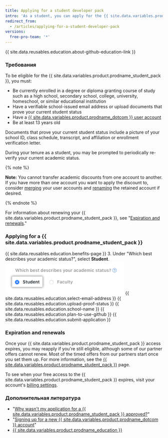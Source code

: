 ```yaml
---
title: Applying for a student developer pack
intro: 'As a student, you can apply for the {{ site.data.variables.product.prodname_student_pack }}, which includes offers and benefits from {{ site.data.variables.product.prodname_dotcom }} partners.'
redirect_from:
  - /articles/applying-for-a-student-developer-pack
versions:
  free-pro-team: '*'
---
```


{{ site.data.reusables.education.about-github-education-link }}

### Требования

To be eligible for the {{ site.data.variables.product.prodname_student_pack }}, you must:
- Be currently enrolled in a degree or diploma granting course of study such as a high school, secondary school, college, university, homeschool, or similar educational institution
- Have a verifiable school-issued email address or upload documents that prove your current student status
- Have a [{{ site.data.variables.product.prodname_dotcom }} user account](/articles/signing-up-for-a-new-github-account)
- Be at least 13 years old

Documents that prove your current student status include a picture of your school ID, class schedule, transcript, and affiliation or enrollment verification letter.

During your tenure as a student, you may be prompted to periodically re-verify your current academic status.

{% note %}

**Note:** You cannot transfer academic discounts from one account to another. If you have more than one account you want to apply the discount to, consider [merging](/articles/merging-multiple-user-accounts) your user accounts and [renaming](/articles/changing-your-github-username) the retained account if desired.

{% endnote %}

For information about renewing your {{ site.data.variables.product.prodname_student_pack }}, see "[Expiration and renewals](/articles/applying-for-a-student-developer-pack/#expiration-and-renewals)."

### Applying for a {{ site.data.variables.product.prodname_student_pack }}

{{ site.data.reusables.education.benefits-page }}
3. Under "Which best describes your academic status?", select **Student**. ![Select academic status](/assets/images/help/education/academic-status-student.png)
{{ site.data.reusables.education.select-email-address }}
{{ site.data.reusables.education.upload-proof-status }}
{{ site.data.reusables.education.school-name }}
{{ site.data.reusables.education.plan-to-use-github }}
{{ site.data.reusables.education.submit-application }}

### Expiration and renewals

Once your {{ site.data.variables.product.prodname_student_pack }} access expires, you may reapply if you're still eligible, although some of our partner offers cannot renew. Most of the timed offers from our partners start once you set them up. For more information, see the [{{ site.data.variables.product.prodname_student_pack }}](https://education.github.com/pack) page.

To see when your free access to the {{ site.data.variables.product.prodname_student_pack }} expires, visit your account's [billing settings](https://github.com/settings/billing).

### Дополнительная литература

- "[Why wasn't my application for a {{ site.data.variables.product.prodname_student_pack }} approved?](/articles/why-wasn-t-my-application-for-a-student-developer-pack-approved)"
- "[Signing up for a new {{ site.data.variables.product.prodname_dotcom }} account](/articles/signing-up-for-a-new-github-account)"
- [{{ site.data.variables.product.prodname_education }}](https://education.github.com)
